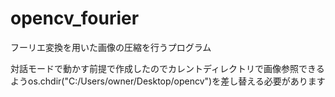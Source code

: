 # opencv_fourier
フーリエ変換を用いた画像の圧縮を行うプログラム

対話モードで動かす前提で作成したのでカレントディレクトリで画像参照できるようos.chdir("C:/Users/owner/Desktop/opencv")を差し替える必要があります
